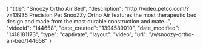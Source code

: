 {
    "title": "Snoozy Ortho Air Bed",
    "description": "http:\/\/video.petco.com\/?v=13935 Precision Pet SnooZZy Ortho Air features the most therapeutic bed design and made from the most durable construction and mate...",
    "videoid": "144658",
    "date_created": "1394589010",
    "date_modified": "1418181173",
    "type": "captivate",
    "layout": "video",
    "url": "\/v\/snoozy-ortho-air-bed\/144658"
}